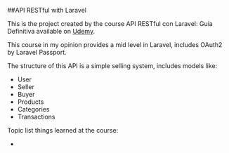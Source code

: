 ##API RESTful with Laravel

This is the project created by the course API RESTful con Laravel: Guía Definitiva
available on [Udemy](https://www.udemy.com/course/api-restful-con-laravel-php-homestead-passport).

This course in my opinion provides a mid level in Laravel, includes OAuth2 by Laravel Passport.

The structure of this API is a simple selling system, includes models like:

- User
- Seller
- Buyer
- Products
- Categories
- Transactions

Topic list things learned at the course:

- 